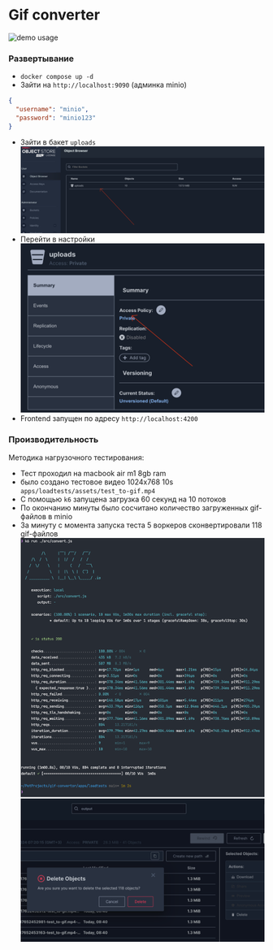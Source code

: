 # Gif converter
![demo usage](assets/gif_convertor_example.gif)

### Развертывание
- `docker compose up -d`
- Зайти на `http://localhost:9090` (админка minio)
```json
{
  "username": "minio",
  "password": "minio123"
}
```
- Зайти в бакет `uploads`
![img_2.png](assets/img_2.png)
- Перейти в настройки 
![img_3.png](assets/img_3.png)
- Frontend запущен по адресу `http://localhost:4200`


### Производительность
Методика нагрузочного тестирования:
- Тест проходил на macbook air m1 8gb ram
- было создано тестовое видео 1024x768 10s `apps/loadtests/assets/test_to-gif.mp4`
- С помощью `k6` запущена загрузка 60 секунд на 10 потоков
- По окончанию минуты было сосчитано количество загруженных gif-файлов в minio
- За минуту с момента запуска теста 5 воркеров сконвертировали 118 gif-файлов
![run k6 load test](assets/img_1.png)
![test_results](assets/img.png)
